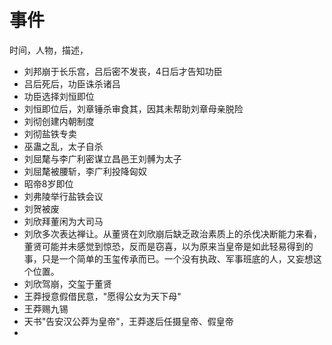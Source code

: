 # 事件

时间，人物，描述，

* 刘邦崩于长乐宫，吕后密不发丧，4日后才告知功臣
* 吕后死后，功臣诛杀诸吕
* 功臣选择刘恒即位
* 刘恒即位后，刘章锤杀审食其，因其未帮助刘章母亲脱险
* 刘彻创建内朝制度
* 刘彻盐铁专卖
* 巫蛊之乱，太子自杀
* 刘屈氂与李广利密谋立昌邑王刘髆为太子
* 刘屈氂被腰斩，李广利投降匈奴
* 昭帝8岁即位
* 刘弗陵举行盐铁会议
* 刘贺被废
* 刘欣拜董闲为大司马
* 刘欣多次表达禅让。从董贤在刘欣崩后缺乏政治素质上的杀伐决断能力来看，董贤可能并未感觉到惊恐，反而是窃喜，以为原来当皇帝是如此轻易得到的事，只是一个简单的玉玺传承而已。一个没有执政、军事班底的人，又妄想这个位置。
* 刘欣驾崩，交玺于董贤
* 王莽授意假借民意，"愿得公女为天下母"
* 王莽赐九锡
* 天书"告安汉公莽为皇帝"，王莽遂后任摄皇帝、假皇帝
* 